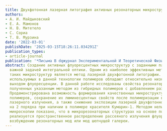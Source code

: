```yaml
---
title: Двухфотонная лазерная литография активных резонаторных микроструктур
authors:
- А. И. Майдыковский
- Е. А. Мамонов
- Н. В. Митетело
- С. Сориа
- Т. В. Мурзина
date: '2022-03-01'
publishDate: '2025-03-15T18:26:11.034291Z'
publication_types:
- article-journal
publication: '*Письма В dqжурнал Экспериментальной И Теоретической Физикиdq*'
abstract: Создание активных флуоресцентных микроструктур с заданными параметрами является
  важной задачей интегральной оптики. Одним из наиболее эффективных методов изготовления
  таких микроструктур является метод лазерной двухфотонной литографии. Однако большинство
  используемых в данной технологии полимеров обладают относительно низким квантовым
  выходом флуоресценции. В данной работе исследованы свойства резонаторных микроструктур,
  полученных указанным методом из гибридных полимеров с добавлением различных красителей.
  Продемонстрирована возможность формирования качественных микроструктур из активированных
  полимеров, сохранение их люминесцентных свойств после полимеризации в поле интенсивного
  лазерного излучения, а также снижение экспозиции лазерной двухфотонной литографии
  на 2 порядка при наличии в полимере красителя Кумарин-1. Методом нелинейной оптической
  микроскопии показано, что в микрорезонаторных структурах на основе полимера с красителем
  реализуется пространственное распределение рассеяного излучения флуоресценции, соответствующее
  возбуждению резонаторных мод или мод шепчущей галереи.
---
```

